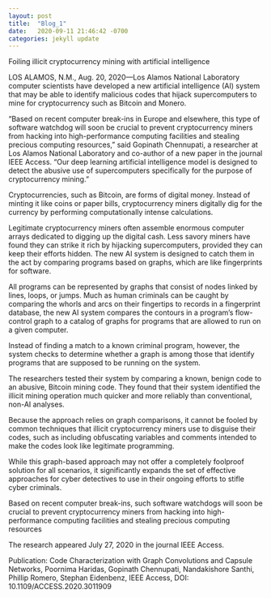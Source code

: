 ```yaml
---
layout: post
title:  "Blog_1"
date:   2020-09-11 21:46:42 -0700
categories: jekyll update
---
```




Foiling illicit cryptocurrency mining with artificial intelligence

LOS ALAMOS, N.M., Aug. 20, 2020—Los Alamos National Laboratory computer scientists have developed a new artificial intelligence (AI) system that may be able to identify malicious codes that hijack supercomputers to mine for cryptocurrency such as Bitcoin and Monero.

“Based on recent computer break-ins in Europe and elsewhere, this type of software watchdog will soon be crucial to prevent cryptocurrency miners from hacking into high-performance computing facilities and stealing precious computing resources,” said Gopinath Chennupati, a researcher at Los Alamos National Laboratory and co-author of a new paper in the journal IEEE Access. “Our deep learning artificial intelligence model is designed to detect the abusive use of supercomputers specifically for the purpose of cryptocurrency mining.”

Cryptocurrencies, such as Bitcoin, are forms of digital money. Instead of minting it like coins or paper bills, cryptocurrency miners digitally dig for the currency by performing computationally intense calculations.

Legitimate cryptocurrency miners often assemble enormous computer arrays dedicated to digging up the digital cash. Less savory miners have found they can strike it rich by hijacking supercomputers, provided they can keep their efforts hidden. The new AI system is designed to catch them in the act by comparing programs based on graphs, which are like fingerprints for software.

All programs can be represented by graphs that consist of nodes linked by lines, loops, or jumps. Much as human criminals can be caught by comparing the whorls and arcs on their fingertips to records in a fingerprint database, the new AI system compares the contours in a program’s flow-control graph to a catalog of graphs for programs that are allowed to run on a given computer.

Instead of finding a match to a known criminal program, however, the system checks to determine whether a graph is among those that identify programs that are supposed to be running on the system.

The researchers tested their system by comparing a known, benign code to an abusive, Bitcoin mining code. They found that their system identified the illicit mining operation much quicker and more reliably than conventional, non-AI analyses.

Because the approach relies on graph comparisons, it cannot be fooled by common techniques that illicit cryptocurrency miners use to disguise their codes, such as including obfuscating variables and comments intended to make the codes look like legitimate programming.

While this graph-based approach may not offer a completely foolproof solution for all scenarios, it significantly expands the set of effective approaches for cyber detectives to use in their ongoing efforts to stifle cyber criminals.

Based on recent computer break-ins, such software watchdogs will soon be crucial to prevent cryptocurrency miners from hacking into high-performance computing facilities and stealing precious computing resources



The research appeared July 27, 2020 in the journal IEEE Access.

Publication: Code Characterization with Graph Convolutions and Capsule Networks, Poornima Haridas, Gopinath Chennupati, Nandakishore Santhi, Phillip Romero, Stephan Eidenbenz, IEEE Access, DOI: 10.1109/ACCESS.2020.3011909
